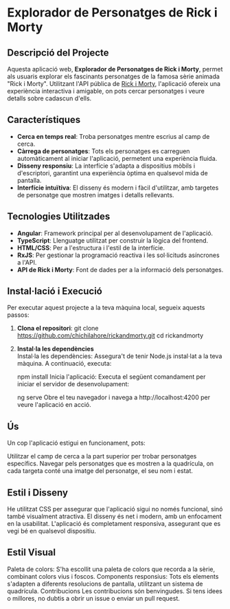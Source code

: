 # Explorador de Personatges de Rick i Morty

## Descripció del Projecte

Aquesta aplicació web, **Explorador de Personatges de Rick i Morty**, permet als usuaris explorar els fascinants personatges de la famosa sèrie animada "Rick i Morty". Utilitzant l'API pública de [Rick i Morty](https://rickandmortyapi.com/documentation), l'aplicació ofereix una experiència interactiva i amigable, on pots cercar personatges i veure detalls sobre cadascun d'ells.

## Característiques

- **Cerca en temps real**: Troba personatges mentre escrius al camp de cerca.
- **Càrrega de personatges**: Tots els personatges es carreguen automàticament al iniciar l'aplicació, permetent una experiència fluida.
- **Disseny responsiu**: La interfície s'adapta a dispositius mòbils i d'escriptori, garantint una experiència òptima en qualsevol mida de pantalla.
- **Interfície intuïtiva**: El disseny és modern i fàcil d'utilitzar, amb targetes de personatge que mostren imatges i detalls rellevants.

## Tecnologies Utilitzades

- **Angular**: Framework principal per al desenvolupament de l'aplicació.
- **TypeScript**: Llenguatge utilitzat per construir la lògica del frontend.
- **HTML/CSS**: Per a l'estructura i l'estil de la interfície.
- **RxJS**: Per gestionar la programació reactiva i les sol·licituds asíncrones a l'API.
- **API de Rick i Morty**: Font de dades per a la informació dels personatges.

## Instal·lació i Execució

Per executar aquest projecte a la teva màquina local, segueix aquests passos:

1. **Clona el repositori**:
    git clone https://github.com/chichilahore/rickandmorty.git
    cd rickandmorty
2.  **Instal·la les dependències**    
    Instal·la les dependències: Assegura't de tenir Node.js instal·lat a la teva màquina. A continuació, executa:

    npm install
    Inicia l'aplicació: Executa el següent comandament per iniciar el servidor de desenvolupament:

    ng serve
    Obre el teu navegador i navega a http://localhost:4200 per veure l'aplicació en acció.

## Ús
Un cop l'aplicació estigui en funcionament, pots:

Utilitzar el camp de cerca a la part superior per trobar personatges específics.
Navegar pels personatges que es mostren a la quadrícula, on cada targeta conté una imatge del personatge, el seu nom i estat.

## Estil i Disseny
He utilitzat CSS per assegurar que l'aplicació sigui no només funcional, sinó també visualment atractiva. El disseny és net i modern, amb un enfocament en la usabilitat. L'aplicació és completament responsiva, assegurant que es vegi bé en qualsevol dispositiu.

## Estil Visual
Paleta de colors: S'ha escollit una paleta de colors que recorda a la sèrie, combinant colors vius i foscos.
Components responsius: Tots els elements s'adapten a diferents resolucions de pantalla, utilitzant un sistema de quadrícula.
Contribucions
Les contribucions són benvingudes. Si tens idees o millores, no dubtis a obrir un issue o enviar un pull request.


